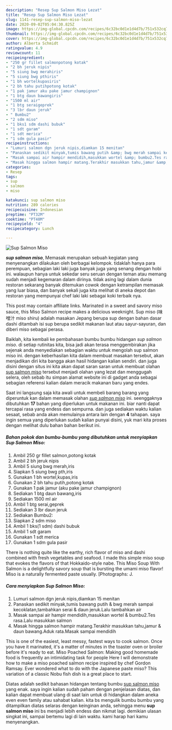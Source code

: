```yaml
---
description: "Resep Sup Salmon Miso Lezat"
title: "Resep Sup Salmon Miso Lezat"
slug: 1141-resep-sup-salmon-miso-lezat
date: 2020-09-02T05:04:30.825Z
image: https://img-global.cpcdn.com/recipes/6c32bc0d1e1d4d7b/751x532cq70/sup-salmon-miso-foto-resep-utama.jpg
thumbnail: https://img-global.cpcdn.com/recipes/6c32bc0d1e1d4d7b/751x532cq70/sup-salmon-miso-foto-resep-utama.jpg
cover: https://img-global.cpcdn.com/recipes/6c32bc0d1e1d4d7b/751x532cq70/sup-salmon-miso-foto-resep-utama.jpg
author: Alberta Schmidt
ratingvalue: 4.9
reviewcount: 11
recipeingredient:
- "250 gr fillet salmonpotong kotak"
- "2 bh jeruk nipis"
- "5 siung bwg merahiris"
- "5 siung bwg pthiris"
- "1 bh wortelkupasiris"
- "2 bh tahu putihpotong kotak"
- "1 pak jamur aku pake jamur champignon"
- "1 btg daun bawangiris"
- "1500 ml air"
- "1 btg seraigeprek"
- "3 lbr daun jeruk"
- " Bumbu2"
- "2 sdm miso"
- "1 bks1 sdm dashi bubuk"
- "1 sdt garam"
- "1 sdt merica"
- "1 sdm gula pasir"
recipeinstructions:
- "Lumuri salmon dgn jeruk nipis,diamkan 15 menitan"
- "Panaskan sedikit minyak,tumis bawang putih &amp; bwg merah sampai kecoklatan,tambahkan serai &amp; daun jeruk.Lalu tambahkan air"
- "Masak sampai air hampir mendidih,masukkan wortel &amp; bumbu2.Tes rasa.Lalu masukkan salmon"
- "Masak hingga salmon hampir matang.Terakhir masukkan tahu,jamur &amp; daun bawang.Aduk rata.Masak sampai mendidih"
categories:
- Resep
tags:
- sup
- salmon
- miso

katakunci: sup salmon miso 
nutrition: 289 calories
recipecuisine: Indonesian
preptime: "PT32M"
cooktime: "PT40M"
recipeyield: "4"
recipecategory: Lunch

---
```



![Sup Salmon Miso](https://img-global.cpcdn.com/recipes/6c32bc0d1e1d4d7b/751x532cq70/sup-salmon-miso-foto-resep-utama.jpg)

<b><i>sup salmon miso</i></b>, Memasak merupakan sebuah kegiatan yang menyenangkan dilakukan oleh berbagai kelompok. tidaklah hanya para perempuan, sebagian laki laki juga banyak juga yang senang dengan hobi ini. walaupun hanya untuk sekedar seru seruan dengan teman atau memang sudah menjadi kegemaran dalam dirinya. tidak asing lagi dalam dunia restoran sekarang banyak ditemukan cowok dengan ketrampilan memasak yang luar biasa, dan banyak sekali juga kita melihat di aneka depot dan restoran yang mempunyai chef laki laki sebagai koki terbaik nya.

This post may contain affiliate links. Marinated in a sweet and savory miso sauce, this Miso Salmon recipe makes a delicious weeknight. Sup miso (味噌汁 miso shiru) adalah masakan Jepang berupa sup dengan bahan dasar dashi ditambah isi sup berupa sedikit makanan laut atau sayur-sayuran, dan diberi miso sebagai perasa.

Baiklah, kita kembali ke pembahasan bumbu bumbu hidangan <i>sup salmon miso</i>. di setiap rutinitas kita, bisa jadi akan terasa menggembirakan jika sejenak anda menyediakan sebagian waktu untuk mengolah sup salmon miso ini. dengan keberhasilan kita dalam membuat masakan tersebut, akan menjadikan diri kita bangga akan hasil hidangan kalian sendiri. dan juga disini dengan situs ini kita akan dapat saran saran untuk membuat olahan <u>sup salmon miso</u> tersebut menjadi olahan yang lezat dan menggugah selera, oleh sebab itu simpan alamat website ini di gadget anda sebagai sebagian referensi kalian dalam meracik makanan baru yang endes.


Saat ini langsung saja kita awali untuk membeli barang barang yang diperuntuk kan dalam memasak olahan <u><i>sup salmon miso</i></u> ini. seenggaknya dibutuhkan <b>17</b> bahan yang diperlukan untuk makanan ini. biar nanti dapat tercapai rasa yang endess dan sempurna. dan juga sediakan waktu kalian sesaat, sebab anda akan memulainya antara lain dengan <b>4</b> tahapan. saya ingin semua yang diperlukan sudah kalian punyai disini, yuk mari kita proses dengan melihat dulu bahan bahan berikut ini.

<!--inarticleads1-->

##### Bahan pokok dan bumbu-bumbu yang dibutuhkan untuk menyiapkan Sup Salmon Miso:

1. Ambil 250 gr fillet salmon,potong kotak
1. Ambil 2 bh jeruk nipis
1. Ambil 5 siung bwg merah,iris
1. Siapkan 5 siung bwg pth,iris
1. Gunakan 1 bh wortel,kupas,iris
1. Gunakan 2 bh tahu putih,potong kotak
1. Gunakan 1 pak jamur (aku pake jamur champignon)
1. Sediakan 1 btg daun bawang,iris
1. Sediakan 1500 ml air
1. Ambil 1 btg serai,geprek
1. Sediakan 3 lbr daun jeruk
1. Sediakan  Bumbu2:
1. Siapkan 2 sdm miso
1. Ambil 1 bks(1 sdm) dashi bubuk
1. Ambil 1 sdt garam
1. Gunakan 1 sdt merica
1. Gunakan 1 sdm gula pasir


There is nothing quite like the earthy, rich flavor of miso and dashi combined with fresh vegetables and seafood. I made this simple miso soup that evokes the flavors of that Hokkaido-style nabe. This Miso Soup With Salmon is a delightfully savory soup that is bursting the umami miso flavor! Miso is a naturally fermented paste usually. [Photographs: J. 

<!--inarticleads2-->

##### Cara menyiapkan Sup Salmon Miso:

1. Lumuri salmon dgn jeruk nipis,diamkan 15 menitan
1. Panaskan sedikit minyak,tumis bawang putih &amp; bwg merah sampai kecoklatan,tambahkan serai &amp; daun jeruk.Lalu tambahkan air
1. Masak sampai air hampir mendidih,masukkan wortel &amp; bumbu2.Tes rasa.Lalu masukkan salmon
1. Masak hingga salmon hampir matang.Terakhir masukkan tahu,jamur &amp; daun bawang.Aduk rata.Masak sampai mendidih


This is one of the easiest, least messy, fastest ways to cook salmon. Once you have it marinated, it&#39;s a matter of minutes in the toaster oven or broiler before it&#39;s ready to eat. Miso Poached Salmon: Making good homemade food is frequently an intimidating task for people Here I will demonstrate how to make a miso poached salmon recipe inspired by chef Gordon Ramsay. Ever wondered what to do with the Japanese paste miso? This variation of a classic Nobu fish dish is a great place to start. 

Diatas adalah sedikit bahasan hidangan tentang bumbu <u>sup salmon miso</u> yang enak. saya ingin kalian sudah paham dengan penjelasan diatas, dan kalian dapat membuat ulang di saat lain untuk di hidangkan dalam aneka even even family atau sahabat kalian. kita bs mengulik bumbu bumbu yang ditampilkan diatas selaras dengan keinginan anda, sehingga menu <b>sup salmon miso</b> ini bs menjadi lebih endess dan nikmat lagi. demikian ulasan singkat ini, sampai bertemu lagi di lain waktu. kami harap hari kamu menyenangkan.
